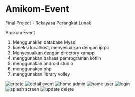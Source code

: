 # Amikom-Event
Final Project - Rekayasa Perangkat Lunak

Amikom Event
1. Menggunakan database Mysql
2. koneksi localhost, menyesuaikan dengan ip pc
3. Menyesuaikan dengan directory xampp
4. menggunakan bahasa pemrograman kotlin
5. menggunakan android studio
6. menggunakan php
7. menggunakan library volley

![create](https://user-images.githubusercontent.com/76412692/113972049-29c72280-9864-11eb-9dba-405388b9149e.jpeg)
![detail event](https://user-images.githubusercontent.com/76412692/113972052-2b90e600-9864-11eb-913a-1031399da194.jpeg)
![home admin](https://user-images.githubusercontent.com/76412692/113972053-2c297c80-9864-11eb-99e6-5bd0bdde87df.jpeg)
![home user](https://user-images.githubusercontent.com/76412692/113972056-2cc21300-9864-11eb-89c5-4ad20a93b817.jpeg)
![login](https://user-images.githubusercontent.com/76412692/113972057-2d5aa980-9864-11eb-87b3-f4cd5fbd85aa.jpeg)
![splash screen](https://user-images.githubusercontent.com/76412692/113972059-2e8bd680-9864-11eb-8189-392bbdbd51c5.jpeg)
![update   delete](https://user-images.githubusercontent.com/76412692/113972060-2f246d00-9864-11eb-9cb0-6f6b89a94499.jpeg)
